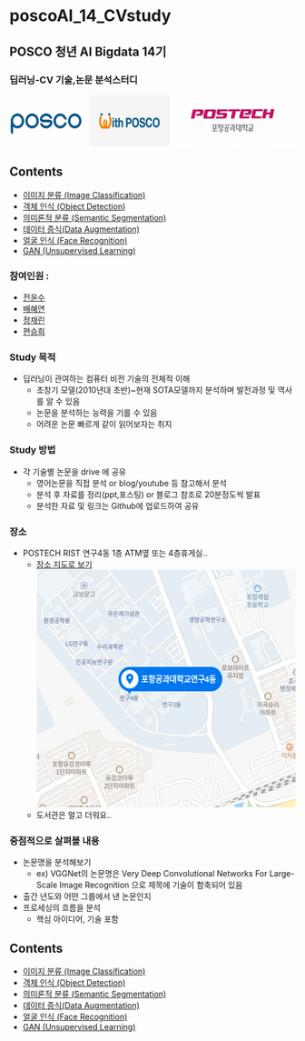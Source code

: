 # poscoAI_14_CVstudy

## POSCO 청년 AI Bigdata 14기
### 딥러닝-CV 기술,논문 분석스터디   
  <img src="./pos.png" width="684px" height="90px"></img><br/>   

## Contents   
- [이미지 분류 (Image Classification)](https://github.com/yunsujeon/poscoAI_14_CVstudy/tree/master/Image_Classification)
- [객체 인식 (Object Detection)](https://github.com/yunsujeon/poscoAI_14_CVstudy/tree/master/Object_Detection)
- [의미론적 분류 (Semantic Segmentation)](https://github.com/yunsujeon/poscoAI_14_CVstudy/tree/master/Semantic_Segmentation)
- [데이터 증식(Data Augmentation)](https://github.com/yunsujeon/poscoAI_14_CVstudy/tree/master/Augmentation)
- [얼굴 인식 (Face Recognition)](https://github.com/yunsujeon/poscoAI_14_CVstudy/tree/master/Face_Recognition)
- [GAN (Unsupervised Learning)](https://github.com/yunsujeon/poscoAI_14_CVstudy/tree/master/GAN)

### 참여인원 : 
- [전윤수](https://github.com/yunsujeon)
- [배혜연](https://github.com/henginthere)
- [정채린](https://github.com/taetinn)
- [편승희](https://github.com/p971017)

### Study 목적
- 딥러닝이 관여하는 컴퓨터 비전 기술의 전체적 이해
  - 초창기 모델(2010년대 초반)~현재 SOTA모델까지 분석하며 발전과정 및 역사를 알 수 있음
  - 논문을 분석하는 능력을 기를 수 있음
  - 어려운 논문 빠르게 같이 읽어보자는 취지

### Study 방법
- 각 기술별 논문을 drive 에 공유
  - 영어논문을 직접 분석 or blog/youtube 등 참고해서 분석
  - 분석 후 자료를 정리(ppt,포스팅) or 블로그 참조로 20분정도씩 발표
  - 분석한 자료 및 링크는 Github에 업로드하여 공유

### 장소
- POSTECH RIST 연구4동 1층 ATM옆 또는 4층휴게실..
  - [장소 지도로 보기](http://naver.me/GdJiu2Dc)   
  <img src="./rist.png" width="491px" height="418px"></img><br/>   
  - 도서관은 멀고 더워요..   

### 중점적으로 살펴볼 내용
- 논문명을 분석해보기
  - ex) VGGNet의 논문명은 Very Deep Convolutional Networks For Large-Scale Image Recognition 으로 제목에 기술이 함축되어 있음
- 출간 년도와 어떤 그룹에서 낸 논문인지
- 프로세싱의 흐름을 분석
  - 핵심 아이디어, 기술 포함

## Contents
- [이미지 분류 (Image Classification)](https://github.com/yunsujeon/poscoAI_14_CVstudy/tree/master/Image_Classification)
- [객체 인식 (Object Detection)](https://github.com/yunsujeon/poscoAI_14_CVstudy/tree/master/Object_Detection)
- [의미론적 분류 (Semantic Segmentation)](https://github.com/yunsujeon/poscoAI_14_CVstudy/tree/master/Semantic_Segmentation)
- [데이터 증식(Data Augmentation)](https://github.com/yunsujeon/poscoAI_14_CVstudy/tree/master/Augmentation)
- [얼굴 인식 (Face Recognition)](https://github.com/yunsujeon/poscoAI_14_CVstudy/tree/master/Face_Recognition)
- [GAN (Unsupervised Learning)](https://github.com/yunsujeon/poscoAI_14_CVstudy/tree/master/GAN)


